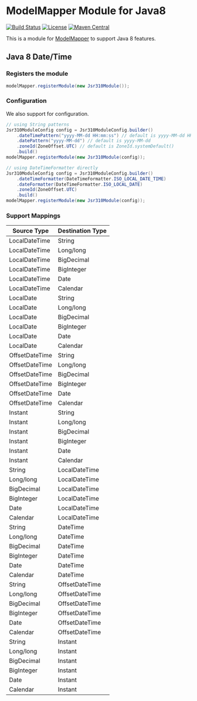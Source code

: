 # ModelMapper Module for Java8

[![Build Status](https://travis-ci.org/modelmapper/modelmapper-module-java8.svg)](https://travis-ci.org/modelmapper/modelmapper-module-java8) 
[![License](http://img.shields.io/:license-apache-brightgreen.svg)](http://www.apache.org/licenses/LICENSE-2.0.html)
[![Maven Central](https://maven-badges.herokuapp.com/maven-central/com.github.chhsiao90/modelmapper-module-java8/badge.svg)](https://maven-badges.herokuapp.com/maven-central/com.github.chhsiao90/modelmapper-module-java8)

This is a module for [ModelMapper](http://modelmapper.org) to support Java 8 features.

## Java 8 Date/Time

### Registers the module

```java
modelMapper.registerModule(new Jsr310Module());
```

### Configuration

We also support for configuration.

```java
// using String patterns
Jsr310ModuleConfig config = Jsr310ModuleConfig.builder()
    .dateTimePattern("yyyy-MM-dd HH:mm:ss") // default is yyyy-MM-dd HH:mm:ss
    .datePattern("yyyy-MM-dd") // default is yyyy-MM-dd
    .zoneId(ZoneOffset.UTC) // default is ZoneId.systemDefault()
    .build()
modelMapper.registerModule(new Jsr310Module(config));
```
```java
// using DateTimeFormatter directly
Jsr310ModuleConfig config = Jsr310ModuleConfig.builder()
    .dateTimeFormatter(DateTimeFormatter.ISO_LOCAL_DATE_TIME)
    .dateFormatter(DateTimeFormatter.ISO_LOCAL_DATE)
    .zoneId(ZoneOffset.UTC)
    .build()
modelMapper.registerModule(new Jsr310Module(config));
```

### Support Mappings

| Source Type   | Destination Type |
|---------------|------------------|
| LocalDateTime | String           |
| LocalDateTime | Long/long        |
| LocalDateTime | BigDecimal       |
| LocalDateTime | BigInteger       |
| LocalDateTime | Date             |
| LocalDateTime | Calendar         |
| LocalDate     | String           |
| LocalDate     | Long/long        |
| LocalDate     | BigDecimal       |
| LocalDate     | BigInteger       |
| LocalDate     | Date             |
| LocalDate     | Calendar         |
| OffsetDateTime| String           |
| OffsetDateTime| Long/long        |
| OffsetDateTime| BigDecimal       |
| OffsetDateTime| BigInteger       |
| OffsetDateTime| Date             |
| OffsetDateTime| Calendar         |
| Instant       | String           |
| Instant       | Long/long        |
| Instant       | BigDecimal       |
| Instant       | BigInteger       |
| Instant       | Date             |
| Instant       | Calendar         |
| String        | LocalDateTime    |
| Long/long     | LocalDateTime    |
| BigDecimal    | LocalDateTime    |
| BigInteger    | LocalDateTime    |
| Date          | LocalDateTime    |
| Calendar      | LocalDateTime    |
| String        | DateTime         |
| Long/long     | DateTime         |
| BigDecimal    | DateTime         |
| BigInteger    | DateTime         |
| Date          | DateTime         |
| Calendar      | DateTime         |
| String        | OffsetDateTime   |
| Long/long     | OffsetDateTime   |
| BigDecimal    | OffsetDateTime   |
| BigInteger    | OffsetDateTime   |
| Date          | OffsetDateTime   |
| Calendar      | OffsetDateTime   |
| String        | Instant          |
| Long/long     | Instant          |
| BigDecimal    | Instant          |
| BigInteger    | Instant          |
| Date          | Instant          |
| Calendar      | Instant          |
